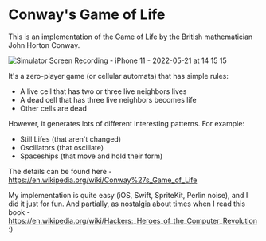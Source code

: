 # Conway's Game of Life
This is an implementation of the Game of Life by the British mathematician John Horton Conway.

![Simulator Screen Recording - iPhone 11 - 2022-05-21 at 14 15 15](https://user-images.githubusercontent.com/19591052/169649234-1003e8ab-bb2b-40a0-b27c-cd841981fd71.gif)


It's a zero-player game (or cellular automata) that has simple rules:
- A live cell that has two or three live neighbors lives
- A dead cell that has three live neighbors becomes life
- Other cells are dead

However, it generates lots of different interesting patterns.
For example:
- Still Lifes (that aren't changed)
- Oscillators (that oscillate)
- Spaceships (that move and hold their form)

The details can be found here - https://en.wikipedia.org/wiki/Conway%27s_Game_of_Life

My implementation is quite easy (iOS, Swift, SpriteKit, Perlin noise), and I did it just for fun.
And partially, as nostalgia about times when I read this book - https://en.wikipedia.org/wiki/Hackers:_Heroes_of_the_Computer_Revolution :)

